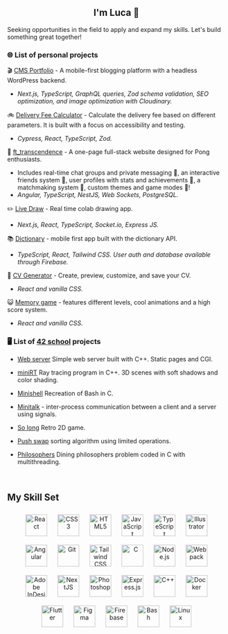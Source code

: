 ## <div align="center">I'm Luca 👋</div>  
  

Seeking opportunities in the field to apply and expand my skills. Let's build something great together!  
  


### 🌐 List of personal projects  

🎬 [CMS Portfolio](https://github.com/lucafisc/kwp) - A mobile-first blogging platform with a headless WordPress backend.
- *Next.js, TypeScript, GraphQL queries, Zod schema validation, SEO optimization, and image optimization with Cloudinary.*

🚲 [Delivery Fee Calculator](https://github.com/lucafisc/delivery-fee-calculator) - Calculate the delivery fee based on different parameters.  It is built with a focus on accessibility and testing.
- *Cypress, React, TypeScript, Zod.*


🏓 [ft_transcendence](https://github.com/cbadura/transcendence) - A one-page full-stack website designed for Pong enthusiasts.
- Includes real-time chat groups and private messaging  💬, an interactive friends system 👤, user profiles with stats and achievements 🌟, a matchmaking system 🎲, custom themes and game modes 🎨!  
- *Angular, TypeScript, NestJS, Web Sockets, PostgreSQL.*  


✏️ [Live Draw](https://github.com/lucafisc/livedraw) - Real time colab drawing app.  
  

- *Next.js, React, TypeScript, Socket.io, Express JS.*  
  

📚 [Dictionary](https://github.com/lucafisc/dictionary) - mobile first app built with the dictionary API.  
  

- *TypeScript, React, Tailwind CSS. User auth and database available through Firebase.*  
  

📝 [CV Generator](https://github.com/lucafisc/cv-project) - Create, preview, customize, and save your CV.  
  

- *React and vanilla CSS.*  
  

😺  [Memory game](https://github.com/lucafisc/memory-game) - features different levels, cool animations and a high score system.  
  

- *React and vanilla CSS.*  
  



### 🖥️ List of [42 school](https://42berlin.de/) projects  
- [Web server](https://github.com/sidechained/webServ) Simple web server built with C++. Static pages and CGI.  
  

- [miniRT](https://github.com/mvomiero/42_miniRT) Ray tracing program in C++. 3D scenes with soft shadows and color shading.  
  

- [Minishell](https://github.com/lucafisc/minishell) Recreation of Bash in C.  
  

- [Minitalk](https://github.com/lucafisc/minitalk) - inter-process communication between a client and a server using signals.  
  

- [So long](https://github.com/lucafisc/so_long) Retro 2D game.  
  

- [Push swap](https://github.com/lucafisc/push_swap) sorting algorithm using limited operations.  
  

- [Philosophers](https://github.com/lucafisc/philosophers) Dining philosophers problem coded in C with multithreading.  
  

<br/>  


## My Skill Set  

<div align="center">  
<a href="https://reactjs.org/" target="_blank"><img style="margin: 10px" src="https://profilinator.rishav.dev/skills-assets/react-original-wordmark.svg" alt="React" height="50" /></a>  
<a href="https://www.w3schools.com/css/" target="_blank"><img style="margin: 10px" src="https://profilinator.rishav.dev/skills-assets/css3-original-wordmark.svg" alt="CSS3" height="50" /></a>  
<a href="https://en.wikipedia.org/wiki/HTML5" target="_blank"><img style="margin: 10px" src="https://profilinator.rishav.dev/skills-assets/html5-original-wordmark.svg" alt="HTML5" height="50" /></a>  
<a href="https://www.javascript.com/" target="_blank"><img style="margin: 10px" src="https://profilinator.rishav.dev/skills-assets/javascript-original.svg" alt="JavaScript" height="50" /></a>  
<a href="https://www.typescriptlang.org/" target="_blank"><img style="margin: 10px" src="https://profilinator.rishav.dev/skills-assets/typescript-original.svg" alt="TypeScript" height="50" /></a>  
<a href="https://www.adobe.com/in/products/illustrator.html" target="_blank"><img style="margin: 10px" src="https://profilinator.rishav.dev/skills-assets/adobe_illustrator-icon.svg" alt="Illustrator" height="50" /></a>  
<a href="https://angular.io/" target="_blank"><img style="margin: 10px" src="https://profilinator.rishav.dev/skills-assets/angularjs-original.svg" alt="Angular" height="50" /></a>  
<a href="https://github.com/" target="_blank"><img style="margin: 10px" src="https://profilinator.rishav.dev/skills-assets/git-scm-icon.svg" alt="Git" height="50" /></a>  
<a href="https://www.tailwindcss.com/" target="_blank"><img style="margin: 10px" src="https://profilinator.rishav.dev/skills-assets/tailwindcss.svg" alt="Tailwind CSS" height="50" /></a>  
<a href="https://www.cprogramming.com/" target="_blank"><img style="margin: 10px" src="https://profilinator.rishav.dev/skills-assets/c-original.svg" alt="C" height="50" /></a>  
<a href="https://nodejs.org/" target="_blank"><img style="margin: 10px" src="https://profilinator.rishav.dev/skills-assets/nodejs-original-wordmark.svg" alt="Node.js" height="50" /></a>  
<a href="https://webpack.js.org/" target="_blank"><img style="margin: 10px" src="https://profilinator.rishav.dev/skills-assets/webpack-original.svg" alt="Webpack" height="50" /></a>  
<a href="https://www.adobe.com/in/products/indesign.html" target="_blank"><img style="margin: 10px" src="https://profilinator.rishav.dev/skills-assets/adobeindesign.svg" alt="Adobe InDesign" height="50" /></a>  
<a href="https://nextjs.org/" target="_blank"><img style="margin: 10px" src="https://profilinator.rishav.dev/skills-assets/nextjs.png" alt="NextJS" height="50" /></a>  
<a href="https://www.adobe.com/in/products/photoshop.html" target="_blank"><img style="margin: 10px" src="https://profilinator.rishav.dev/skills-assets/photoshop-plain.svg" alt="Photoshop" height="50" /></a>  
<a href="https://expressjs.com/" target="_blank"><img style="margin: 10px" src="https://profilinator.rishav.dev/skills-assets/express-original-wordmark.svg" alt="Express.js" height="50" /></a>  
<a href="https://www.cplusplus.com/" target="_blank"><img style="margin: 10px" src="https://profilinator.rishav.dev/skills-assets/cplusplus-original.svg" alt="C++" height="50" /></a>  
<a href="https://www.docker.com/" target="_blank"><img style="margin: 10px" src="https://profilinator.rishav.dev/skills-assets/docker-original-wordmark.svg" alt="Docker" height="50" /></a>  
<a href="https://flutter.dev/" target="_blank"><img style="margin: 10px" src="https://profilinator.rishav.dev/skills-assets/flutterio-icon.svg" alt="Flutter" height="50" /></a>  
<a href="https://www.figma.com/" target="_blank"><img style="margin: 10px" src="https://profilinator.rishav.dev/skills-assets/figma-icon.svg" alt="Figma" height="50" /></a>  
<a href="https://firebase.google.com/" target="_blank"><img style="margin: 10px" src="https://profilinator.rishav.dev/skills-assets/firebase.png" alt="Firebase" height="50" /></a>  
<a href="https://www.gnu.org/software/bash/" target="_blank"><img style="margin: 10px" src="https://profilinator.rishav.dev/skills-assets/gnu_bash-icon.svg" alt="Bash" height="50" /></a>  
<a href="https://www.linux.org/" target="_blank"><img style="margin: 10px" src="https://profilinator.rishav.dev/skills-assets/linux-original.svg" alt="Linux" height="50" /></a>  
</div>




